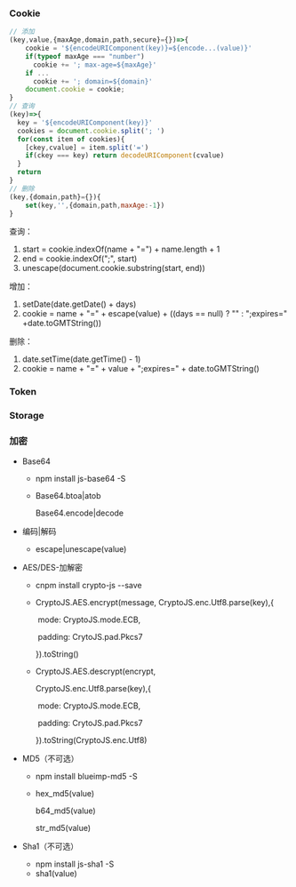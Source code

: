 ### Cookie

~~~js
// 添加
(key,value,{maxAge,domain,path,secure}={})=>{
	cookie = '${encodeURIComponent(key)}=${encode...(value)}'
	if(typeof maxAge === "number")
      cookie += '; max-age=${maxAge}'
	if ...
	  cookie += '; domain=${domain}'
	document.cookie = cookie;
}
// 查询
(key)=>{
  key = '${encodeURIComponent(key)}'
  cookies = document.cookie.split('; ')
  for(const item of cookies){
    [ckey,cvalue] = item.split('=')
    if(ckey === key) return decodeURIComponent(cvalue)
  }
  return
}
// 删除
(key,{domain,path}={}){
	set(key,'',{domain,path,maxAge:-1})
}
~~~

查询：

1. start = cookie.indexOf(name + "=") + name.length + 1
2. end = cookie.indexOf(";", start)
3. unescape(document.cookie.substring(start, end))

增加：

1. setDate(date.getDate() + days)
2. cookie = name + "=" + escape(value) + ((days == null) ? "" : ";expires=" +date.toGMTString())

删除：

1. date.setTime(date.getTime() - 1)
2. cookie = name + "=" + value + ";expires=" + date.toGMTString()

### Token

### Storage

### 加密

- Base64

  - npm install js-base64 -S

  - Base64.btoa|atob

    Base64.encode|decode

- 编码|解码

  - escape|unescape(value)

- AES/DES-加解密

  - cnpm install crypto-js --save

  - CryptoJS.AES.encrypt(message, CryptoJS.enc.Utf8.parse(key),{

    ​	mode: CryptoJS.mode.ECB,

    ​	padding: CrytoJS.pad.Pkcs7

    }).toString()

  - CryptoJS.AES.descrypt(encrypt,

    CryptoJS.enc.Utf8.parse(key),{

    ​	mode: CryptoJS.mode.ECB,

    ​	padding: CrytoJS.pad.Pkcs7

    }).toString(CryptoJS.enc.Utf8)

- MD5（不可选）

  - npm install blueimp-md5 -S

  - hex_md5(value)

    b64_md5(value)

    str_md5(value)

- Sha1（不可选）
  - npm install js-sha1 -S
  - sha1(value)